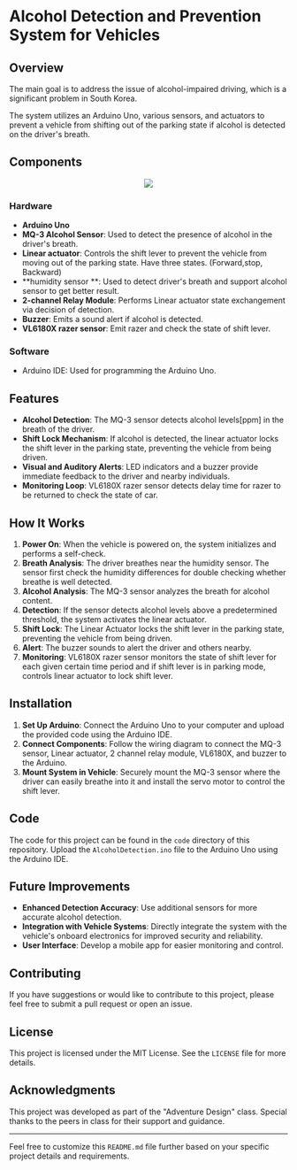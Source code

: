 # Alcohol Detection and Prevention System for Vehicles

## Overview

The main goal is to address the issue of alcohol-impaired driving, which is a significant problem in South Korea. 

The system utilizes an Arduino Uno, various sensors, and actuators to prevent a vehicle from shifting out of the parking state if alcohol is detected on the driver's breath.

## Components

<p align="center">
  <img src="https://github.com/sunoopy/IOT_AlcoholDrivingprevention/assets/136866467/4dadd641-5f3d-47c8-af2c-2eb146639108">
</p>


### Hardware
- **Arduino Uno**
- **MQ-3 Alcohol Sensor**: Used to detect the presence of alcohol in the driver's breath.
- **Linear actuator**: Controls the shift lever to prevent the vehicle from moving out of the parking state. Have three states. (Forward,stop, Backward)
- **humidity sensor **: Used to detect driver's breath and support alcohol sensor to get better result.
- **2-channel Relay Module**: Performs Linear actuator state exchangement via decision of detection.
- **Buzzer**: Emits a sound alert if alcohol is detected.
- **VL6180X razer sensor**: Emit razer and check the state of shift lever.
  
### Software
- Arduino IDE: Used for programming the Arduino Uno.

## Features

- **Alcohol Detection**: The MQ-3 sensor detects alcohol levels[ppm] in the breath of the driver.
- **Shift Lock Mechanism**: If alcohol is detected, the linear actuator locks the shift lever in the parking state, preventing the vehicle from being driven.
- **Visual and Auditory Alerts**: LED indicators and a buzzer provide immediate feedback to the driver and nearby individuals.
- **Monitoring Loop**: VL6180X razer sensor detects delay time for razer to be returned to check the state of car. 
## How It Works

1. **Power On**: When the vehicle is powered on, the system initializes and performs a self-check.
2. **Breath Analysis**: The driver breathes near the humidity sensor. The sensor first check the humidity differences for double checking whether breathe is well detected.
3. **Alcohol Analysis**: The MQ-3 sensor analyzes the breath for alcohol content.
4. **Detection**: If the sensor detects alcohol levels above a predetermined threshold, the system activates the linear actuator.
5. **Shift Lock**: The Linear Actuator locks the shift lever in the parking state, preventing the vehicle from being driven.
6. **Alert**: The buzzer sounds to alert the driver and others nearby.
7. **Monitoring**: VL6180X razer sensor monitors the state of shift lever for each given certain time period and if shift lever is in parking mode, controls linear actuator to lock shift lever. 

## Installation

1. **Set Up Arduino**: Connect the Arduino Uno to your computer and upload the provided code using the Arduino IDE.
2. **Connect Components**: Follow the wiring diagram to connect the MQ-3 sensor, Linear actuator, 2 channel relay module, VL6180X, and buzzer to the Arduino.
3. **Mount System in Vehicle**: Securely mount the MQ-3 sensor where the driver can easily breathe into it and install the servo motor to control the shift lever.

## Code

The code for this project can be found in the `code` directory of this repository. Upload the `AlcoholDetection.ino` file to the Arduino Uno using the Arduino IDE.

## Future Improvements

- **Enhanced Detection Accuracy**: Use additional sensors for more accurate alcohol detection.
- **Integration with Vehicle Systems**: Directly integrate the system with the vehicle's onboard electronics for improved security and reliability.
- **User Interface**: Develop a mobile app for easier monitoring and control.

## Contributing

If you have suggestions or would like to contribute to this project, please feel free to submit a pull request or open an issue.

## License

This project is licensed under the MIT License. See the `LICENSE` file for more details.

## Acknowledgments

This project was developed as part of the "Adventure Design" class. Special thanks to the peers in class for their support and guidance.

---

Feel free to customize this `README.md` file further based on your specific project details and requirements.
